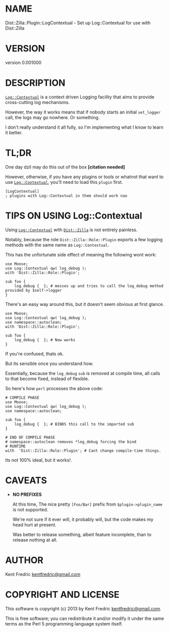 # NAME

Dist::Zilla::Plugin::LogContextual - Set up Log::Contextual for use with Dist::Zilla

# VERSION

version 0.001000

# DESCRIPTION

[`Log::Contextual`](https://metacpan.org/pod/Log::Contextual) is a context driven Logging facility that aims to provide
cross-cutting log mechanisms.

However, the way it works means that if nobody starts an initial `set_logger` call,
the logs may go nowhere. Or something.

I don't really understand it all fully, so I'm implementing what I know to learn it better.

# TL;DR

One day dzil may do this out of the box __\[citation needed\]__

However, otherwise, if you have any plugins or tools or whatnot that want to use [`Log::Contextual`](https://metacpan.org/pod/Log::Contextual), you'll need to load this `plugin` first.

    [LogContextual]
    ; plugins with Log::Contextual in them should work nao

# TIPS ON USING Log::Contextual

Using [`Log::Contextual`](https://metacpan.org/pod/Log::Contextual) with [`Dist::Zilla`](https://metacpan.org/pod/Dist::Zilla) is not entirely painless.

Notably, because the role `Dist::Zilla::Role::Plugin` exports a few logging methods
with the same name as `Log::Contextual`.

This has the unfortunate side effect of meaning the following wont work:

    use Moose;
    use Log::Contextual qw( log_debug );
    with 'Dist::Zilla::Role::Plugin';

    sub foo {
        log_debug {  }; # messes up and tries to call the log_debug method provided by $self->logger
    }

There's an easy way around this, but it doesn't seem obvious at first glance.

    use Moose;
    use Log::Contextual qw( log_debug );
    use namespace::autoclean;
    with 'Dist::Zilla::Role::Plugin';

    sub foo {
        log_debug {  }; # Now works
    }

If you're confused, thats ok.

But its sensible once you understand how.

Essentially, because the `log_debug` `sub` is removed at compile time, all calls to that become fixed, instead of flexible.

So here's how `perl` processes the above code:

    # COMPILE PHASE
    use Moose;
    use Log::Contextual qw( log_debug );
    use namespace::autoclean;

    sub foo {
        log_debug {  }; # BINDS this call to the imported sub
    }

    # END OF COMPILE PHASE
    # namespace::autoclean removes *log_debug forcing the bind
    # RUNTIME
    with  'Dist::Zilla::Role::Plugin'; # Cant change compile-time things.

Its not 100% ideal, but it works!.

# CAVEATS

- __NO PREFIXES__

    At this time, The nice pretty `[Foo/Bar]` prefix from `$plugin->plugin_name` is not supported.

    We're not sure if it ever will, it probably will, but the code makes my head hurt at present.

    Was better to release something, albeit feature incomplete, than to release nothing at all.

# AUTHOR

Kent Fredric <kentfredric@gmail.com>

# COPYRIGHT AND LICENSE

This software is copyright (c) 2013 by Kent Fredric <kentfredric@gmail.com>.

This is free software; you can redistribute it and/or modify it under
the same terms as the Perl 5 programming language system itself.
